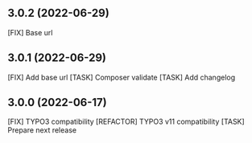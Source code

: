 ## 3.0.2 (2022-06-29)

[FIX] Base url

## 3.0.1 (2022-06-29)

[FIX] Add base url
[TASK] Composer validate
[TASK] Add changelog

## 3.0.0 (2022-06-17)

[FIX] TYPO3 compatibility
[REFACTOR] TYPO3 v11 compatibility
[TASK] Prepare next release
